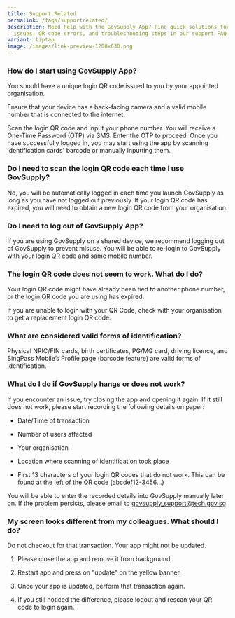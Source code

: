 ```yaml
---
title: Support Related
permalink: /faqs/supportrelated/
description: Need help with the GovSupply App? Find quick solutions for login
  issues, QR code errors, and troubleshooting steps in our support FAQ.
variant: tiptap
image: /images/link-preview-1200x630.png
---
```

<h3><strong>How do I start using GovSupply App?</strong></h3>
<p>You should have a unique login QR code issued to you by your appointed
organisation.</p>
<p>Ensure that your device has a back-facing camera and a valid mobile number
that is connected to the internet.</p>
<p>Scan the login QR code and input your phone number. You will receive a
One-Time Password (OTP) via SMS. Enter the OTP to proceed. Once you have
successfully logged in, you may start using the app by scanning identification
cards' barcode or manually inputting them.</p>
<h3><strong>Do I need to scan the login QR code each time I use GovSupply?</strong></h3>
<p>No, you will be automatically logged in each time you launch GovSupply
as long as you have not logged out previously. If your login QR code has
expired, you will need to obtain a new login QR code from your organisation.</p>
<h3><strong>Do I need to log out of GovSupply App?</strong></h3>
<p>If you are using GovSupply on a shared device, we recommend logging out
of GovSupply to prevent misuse. You will be able to re-login to GovSupply
with your login QR code and same mobile number.</p>
<h3><strong>The login QR code does not seem to work. What do I do?</strong></h3>
<p>Your login QR code might have already been tied to another phone number,
or the login QR code you are using has expired.</p>
<p>If you are unable to login with your QR Code, check with your organisation
to get a replacement login QR code.</p>
<h3><strong>What are considered valid forms of identification?</strong></h3>
<p>Physical NRIC/FIN cards, birth certificates, PG/MG card, driving licence,
and SingPass Mobile’s Profile page (barcode feature) are valid forms of
identification.</p>
<h3><strong>What do I do if GovSupply hangs or does not work?</strong></h3>
<p>If you encounter an issue, try closing the app and opening it again. If
it still does not work, please start recording the following details on
paper:</p>
<ul data-tight="true" class="tight">
<li>
<p>Date/Time of transaction</p>
</li>
<li>
<p>Number of users affected</p>
</li>
<li>
<p>Your organisation</p>
</li>
<li>
<p>Location where scanning of identification took place</p>
</li>
<li>
<p>First 13 characters of your login QR codes that do not work. This can
be found at the left of the QR code (abcdef12-3456…)</p>
</li>
</ul>
<p>You will be able to enter the recorded details into GovSupply manually
later on. If the problem persists, please email to <a href="mailto:govsupply_support@tech.gov.sg" rel="noopener noreferrer nofollow" target="_blank">govsupply_support@tech.gov.sg</a>
</p>
<h3><strong>My screen looks different from my colleagues. What should I do?</strong></h3>
<p>Do not checkout for that transaction. Your app might not be updated.</p>
<ol data-tight="true" class="tight">
<li>
<p>Please close the app and remove it from background.</p>
</li>
<li>
<p>Restart app and press on "update" on the yellow banner.</p>
</li>
<li>
<p>Once your app is updated, perform that transaction again.</p>
</li>
<li>
<p>If you still noticed the difference, please logout and rescan your QR
code to login again.</p>
</li>
</ol>
<p></p>